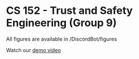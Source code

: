 # CS 152 - Trust and Safety Engineering (Group 9)

All figures are available in /DiscordBot/figures

Watch our [demo video](https://www.loom.com/share/b7c51cbee4a34bb59f96d1c414c547e6?sid=98335c87-2aaa-4707-abd7-c92fd7e1efb4)
